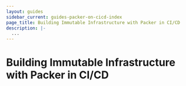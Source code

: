 ```yaml
---
layout: guides
sidebar_current: guides-packer-on-cicd-index
page_title: Building Immutable Infrastructure with Packer in CI/CD
description: |-
  ...
---
```


# Building Immutable Infrastructure with Packer in CI/CD


